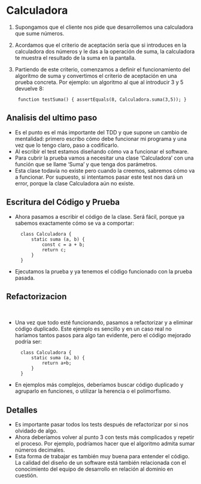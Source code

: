 # Calculadora

1. Supongamos que el cliente nos pide que desarrollemos una calculadora que sume números.
2. Acordamos que el criterio de aceptación sería que si introduces en la calculadora dos números y le das a la operación de suma, la calculadora te muestra el resultado de la suma en la pantalla.
3. Partiendo de este criterio, comenzamos a definir el funcionamiento del algoritmo de suma y convertimos el criterio de aceptación en una prueba concreta. Por ejemplo: un algoritmo al que al introducir 3 y 5 devuelve 8:

		function testSuma() { assertEquals(8, Calculadora.suma(3,5)); }

## Analisis del ultimo paso

- Es el punto es el más importante del TDD y que supone un cambio de mentalidad: primero escribo cómo debe funcionar mi programa y una vez que lo tengo claro, paso a codificarlo.
- Al escribir el test estamos diseñando cómo va a funcionar el software.
- Para cubrir la prueba vamos a necesitar una clase ‘Calculadora’ con una función que se llame ‘Suma’ y que tenga dos parámetros.
- Esta clase todavía no existe pero cuando la creemos, sabremos cómo va a funcionar. Por supuesto, si intentamos pasar este test nos dará un error, porque la clase Calculadora aún no existe.

## Escritura del Código y Prueba

- Ahora pasamos a escribir el código de la clase. Será fácil, porque ya sabemos exactamente cómo se va a comportar:

		class Calculadora { 
			static suma (a, b) { 
				const c = a + b;
				return c; 
			} 
		}

- Ejecutamos la prueba y ya tenemos el código funcionado con la prueba pasada.

## Refactorizacion
 

- Una vez que todo esté funcionando, pasamos a refactorizar y a eliminar código duplicado. Este ejemplo es sencillo y en un caso real no haríamos tantos pasos para algo tan evidente, pero el código mejorado podría ser:

		class Calculadora {
			static suma (a, b) {
				return a+b; 
			}
		}

- En ejemplos más complejos, deberíamos buscar código duplicado y agruparlo en funciones, o utilizar la herencia o el polimorfismo.

## Detalles

- Es importante pasar todos los tests después de refactorizar por si nos olvidado de algo.
- Ahora deberíamos volver al punto 3 con tests más complicados y repetir el proceso. Por ejemplo, podríamos hacer que el algoritmo admita sumar números decimales.
- Esta forma de trabajar es también muy buena para entender el código. La calidad del diseño de un software está también relacionada con el conocimiento del equipo de desarrollo en relación al dominio en cuestión.
